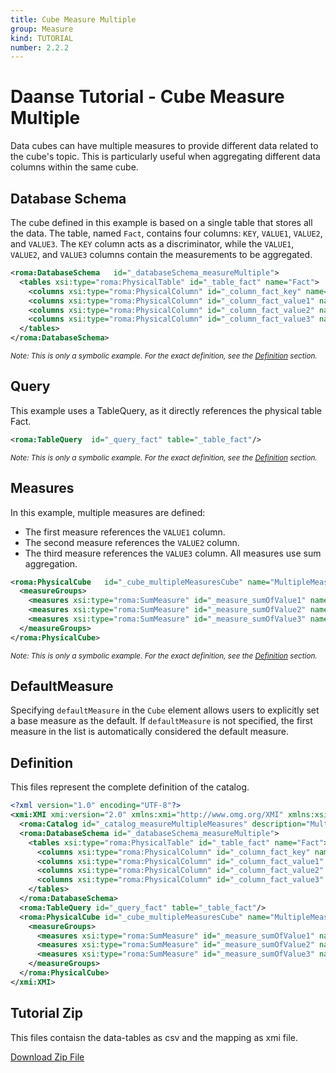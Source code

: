 ```yaml
---
title: Cube Measure Multiple
group: Measure
kind: TUTORIAL
number: 2.2.2
---
```

# Daanse Tutorial - Cube Measure Multiple

Data cubes can have multiple measures to provide different data related to the cube's topic. This is particularly useful when aggregating different data columns within the same cube.


## Database Schema

The cube defined in this example is based on a single table that stores all the data. The table, named `Fact`, contains four columns: `KEY`, `VALUE1`, `VALUE2`, and `VALUE3`. The `KEY` column acts as a discriminator, while the `VALUE1`, `VALUE2`, and `VALUE3` columns contain the measurements to be aggregated.


```xml
<roma:DatabaseSchema   id="_databaseSchema_measureMultiple">
  <tables xsi:type="roma:PhysicalTable" id="_table_fact" name="Fact">
    <columns xsi:type="roma:PhysicalColumn" id="_column_fact_key" name="KEY"/>
    <columns xsi:type="roma:PhysicalColumn" id="_column_fact_value1" name="VALUE1" type="Integer"/>
    <columns xsi:type="roma:PhysicalColumn" id="_column_fact_value2" name="VALUE2" type="Integer"/>
    <columns xsi:type="roma:PhysicalColumn" id="_column_fact_value3" name="VALUE3" type="Integer"/>
  </tables>
</roma:DatabaseSchema>

```
*<small>Note: This is only a symbolic example. For the exact definition, see the [Definition](#definition) section.</small>*
## Query

This example uses a TableQuery, as it directly references the physical table Fact.


```xml
<roma:TableQuery  id="_query_fact" table="_table_fact"/>

```
*<small>Note: This is only a symbolic example. For the exact definition, see the [Definition](#definition) section.</small>*
## Measures

In this example, multiple measures are defined:
- The first measure references the `VALUE1` column.
- The second measure references the `VALUE2` column.
- The third measure references the `VALUE3` column.
All measures use sum aggregation.


```xml
<roma:PhysicalCube   id="_cube_multipleMeasuresCube" name="MultipleMeasuresCube" defaultMeasure="roma:SumMeasure _measure_sumOfValue3" query="_query_fact">
  <measureGroups>
    <measures xsi:type="roma:SumMeasure" id="_measure_sumOfValue1" name="Sum of Value1" column="_column_fact_value1"/>
    <measures xsi:type="roma:SumMeasure" id="_measure_sumOfValue2" name="Sum of Value2" column="_column_fact_value2"/>
    <measures xsi:type="roma:SumMeasure" id="_measure_sumOfValue3" name="Sum of Value3" column="_column_fact_value3"/>
  </measureGroups>
</roma:PhysicalCube>

```
*<small>Note: This is only a symbolic example. For the exact definition, see the [Definition](#definition) section.</small>*
## DefaultMeasure

Specifying `defaultMeasure` in the `Cube` element allows users to explicitly set a base measure as the default. If `defaultMeasure` is not specified, the first measure in the list is automatically considered the default measure.



## Definition

This files represent the complete definition of the catalog.

```xml
<?xml version="1.0" encoding="UTF-8"?>
<xmi:XMI xmi:version="2.0" xmlns:xmi="http://www.omg.org/XMI" xmlns:xsi="http://www.w3.org/2001/XMLSchema-instance" xmlns:roma="https://www.daanse.org/spec/org.eclipse.daanse.rolap.mapping">
  <roma:Catalog id="_catalog_measureMultipleMeasures" description="Multiple measures in cubes" name="Daanse Tutorial - Cube Measure Multiple" cubes="_cube_multipleMeasuresCube" dbschemas="_databaseSchema_measureMultiple"/>
  <roma:DatabaseSchema id="_databaseSchema_measureMultiple">
    <tables xsi:type="roma:PhysicalTable" id="_table_fact" name="Fact">
      <columns xsi:type="roma:PhysicalColumn" id="_column_fact_key" name="KEY"/>
      <columns xsi:type="roma:PhysicalColumn" id="_column_fact_value1" name="VALUE1" type="Integer"/>
      <columns xsi:type="roma:PhysicalColumn" id="_column_fact_value2" name="VALUE2" type="Integer"/>
      <columns xsi:type="roma:PhysicalColumn" id="_column_fact_value3" name="VALUE3" type="Integer"/>
    </tables>
  </roma:DatabaseSchema>
  <roma:TableQuery id="_query_fact" table="_table_fact"/>
  <roma:PhysicalCube id="_cube_multipleMeasuresCube" name="MultipleMeasuresCube" defaultMeasure="_measure_sumOfValue3" query="_query_fact">
    <measureGroups>
      <measures xsi:type="roma:SumMeasure" id="_measure_sumOfValue1" name="Sum of Value1" column="_column_fact_value1"/>
      <measures xsi:type="roma:SumMeasure" id="_measure_sumOfValue2" name="Sum of Value2" column="_column_fact_value2"/>
      <measures xsi:type="roma:SumMeasure" id="_measure_sumOfValue3" name="Sum of Value3" column="_column_fact_value3"/>
    </measureGroups>
  </roma:PhysicalCube>
</xmi:XMI>

```



## Tutorial Zip
This files contaisn the data-tables as csv and the mapping as xmi file.

<a href="./zip/tutorial.cube.measure.multiple.zip" download>Download Zip File</a>
